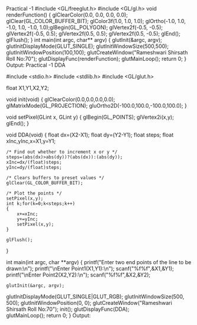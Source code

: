 Practical -1 
#include <GL/freeglut.h> 
#include <GL/gl.h> 
void renderFunction() 
{ 
glClearColor(0.0, 0.0, 0.0, 0.0); 
glClear(GL_COLOR_BUFFER_BIT); 
glColor3f(1.0, 1.0, 1.0); 
glOrtho(-1.0, 1.0, -1.0, 1.0, -1.0, 1.0);glBegin(GL_POLYGON); 
glVertex2f(-0.5, -0.5); 
glVertex2f(-0.5, 0.5); 
glVertex2f(0.5, 0.5); 
glVertex2f(0.5, -0.5); 
glEnd(); 
glFlush(); 
} 
int main(int argc, char** argv) 
{ 
glutInit(&argc, argv); 
glutInitDisplayMode(GLUT_SINGLE); 
glutInitWindowSize(500,500); 
glutInitWindowPosition(100,100); 
glutCreateWindow("Rameshwari Shirsath Roll No:70"); 
glutDisplayFunc(renderFunction); 
glutMainLoop(); 
return 0; 
} 
Output:
Practical -1 DDA 
 
#include <stdio.h> 
#include <stdlib.h> 
#include <GL/glut.h> 
 
float X1,Y1,X2,Y2; 
 
void init(void) 
{ 
    glClearColor(0.0,0.0,0.0,0.0); 
    glMatrixMode(GL_PROJECTION); 
    gluOrtho2D(-100.0,100.0,-100.0,100.0); 
} 
 
void setPixel(GLint x, GLint y) 
{ 
    glBegin(GL_POINTS); 
    glVertex2i(x,y); 
    glEnd(); 
} 
 
void DDA(void) 
{ 
    float dx=(X2-X1); 
    float dy=(Y2-Y1); 
    float steps; 
    float xInc,yInc,x=X1,y=Y1; 
 
    /* Find out whether to increment x or y */ 
    steps=(abs(dx)>abs(dy))?(abs(dx)):(abs(dy)); 
    xInc=dx/(float)steps; 
    yInc=dy/(float)steps; 
 
    /* Clears buffers to preset values */ 
    glClear(GL_COLOR_BUFFER_BIT); 
 
    /* Plot the points */ 
    setPixel(x,y); 
    int k;for(k=0;k<steps;k++) 
    { 
        x+=xInc; 
        y+=yInc; 
        setPixel(x,y); 
    } 
 
    glFlush(); 
} 
 
int main(int argc, char **argv) 
{ 
    printf("Enter two end points of the line to be drawn:\n"); 
    printf("\nEnter Point1(X1,Y1):\n"); 
    scanf("%f%f",&X1,&Y1); 
    printf("\nEnter Point2(X2,Y2):\n"); 
    scanf("%f%f",&X2,&Y2); 
 
    glutInit(&argc, argv); 
glutInitDisplayMode(GLUT_SINGLE|GLUT_RGB); 
glutInitWindowSize(500, 500); 
glutInitWindowPosition(0, 0); 
glutCreateWindow("Rameshwari Shirsath Roll No:70"); 
init(); 
glutDisplayFunc(DDA);   
 glutMainLoop(); 
return 0; 
} 
Output:
